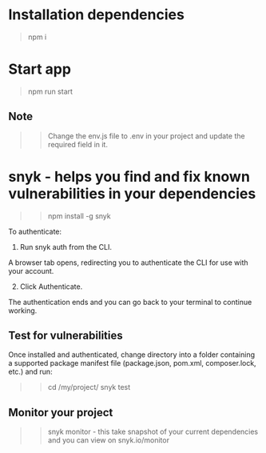 # Installation dependencies
> npm i

# Start app
> npm run start

## Note
>> Change the env.js file to .env in your project and update the required field in it. 

# snyk - helps you find and fix known vulnerabilities in your dependencies

>> npm install -g snyk

To authenticate:

1) Run snyk auth from the CLI.

A browser tab opens, redirecting you to authenticate the CLI for use with your account.

2) Click Authenticate.

The authentication ends and you can go back to your terminal to continue working.

## Test for vulnerabilities
Once installed and authenticated, change directory into a folder containing a supported package manifest file (package.json, pom.xml, composer.lock, etc.) and run:

>> cd /my/project/
>> snyk test

## Monitor your project 
>> snyk monitor - this take snapshot of your current dependencies and you can view on snyk.io/monitor





